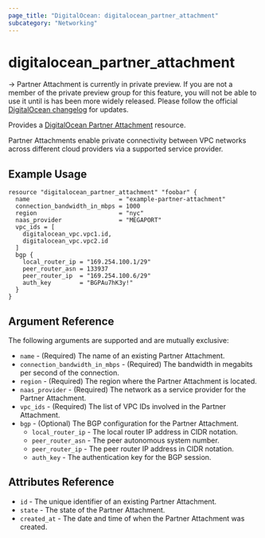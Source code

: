 ```yaml
---
page_title: "DigitalOcean: digitalocean_partner_attachment"
subcategory: "Networking"
---
```


# digitalocean_partner_attachment

-> Partner Attachment is currently in private preview. If you are not a member of the private preview group for this feature, you will not be able to use it until is has been more widely released. Please follow the official [DigitalOcean changelog](https://docs.digitalocean.com/release-notes/) for updates.

Provides a [DigitalOcean Partner Attachment](#digitalocean_partner_attachment) resource.

Partner Attachments enable private connectivity between VPC networks across different cloud providers via a supported service provider.

## Example Usage

```hcl
resource "digitalocean_partner_attachment" "foobar" {
  name                         = "example-partner-attachment"
  connection_bandwidth_in_mbps = 1000
  region                       = "nyc"
  naas_provider                = "MEGAPORT"
  vpc_ids = [
    digitalocean_vpc.vpc1.id,
    digitalocean_vpc.vpc2.id
  ]
  bgp {
    local_router_ip = "169.254.100.1/29"
    peer_router_asn = 133937
    peer_router_ip  = "169.254.100.6/29"
    auth_key        = "BGPAu7hK3y!"
  }
}
```

## Argument Reference

The following arguments are supported and are mutually exclusive:

* `name` - (Required) The name of an existing Partner Attachment.
* `connection_bandwidth_in_mbps` - (Required) The bandwidth in megabits per second of the connection.
* `region` - (Required) The region where the Partner Attachment is located.
* `naas_provider` - (Required) The network as a service provider for the Partner Attachment.
* `vpc_ids` - (Required) The list of VPC IDs involved in the Partner Attachment.
* `bgp` - (Optional) The BGP configuration for the Partner Attachment.
    * `local_router_ip` - The local router IP address in CIDR notation.
    * `peer_router_asn` - The peer autonomous system number.
    * `peer_router_ip` - The peer router IP address in CIDR notation.
    * `auth_key` - The authentication key for the BGP session.

## Attributes Reference

* `id` - The unique identifier of an existing Partner Attachment.
* `state` - The state of the Partner Attachment.
* `created_at` - The date and time of when the Partner Attachment was created.
